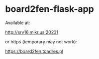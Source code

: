 # board2fen-flask-app

Available at: 

http://srv16.mikr.us:20231

or https (temporary may not work):

https://board2fen.toadres.pl
